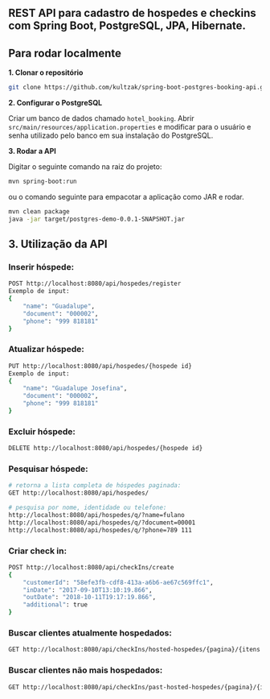## REST API para cadastro de hospedes e checkins com Spring Boot, PostgreSQL, JPA, Hibernate.

## Para rodar localmente

**1. Clonar o repositório**

```bash
git clone https://github.com/kultzak/spring-boot-postgres-booking-api.git
```

**2. Configurar o PostgreSQL**

Criar um banco de dados chamado `hotel_booking`. Abrir
`src/main/resources/application.properties` e modificar para o usuário e senha
utilizado pelo banco em sua instalação do PostgreSQL.

**3. Rodar a API**

Digitar o seguinte comando na raiz do projeto:

```bash
mvn spring-boot:run
```

ou o comando seguinte para empacotar a aplicação como JAR e rodar.

```bash
mvn clean package
java -jar target/postgres-demo-0.0.1-SNAPSHOT.jar
```

**3. Utilização da API**
-----------------------------------------

### Inserir hóspede:
```bash
POST http://localhost:8080/api/hospedes/register
Exemplo de input:     
{
    "name": "Guadalupe",
    "document": "000002",
    "phone": "999 818181"
}
```

### Atualizar hóspede:
```bash
PUT http://localhost:8080/api/hospedes/{hospede id}
Exemplo de input:     
{
    "name": "Guadalupe Josefina",
    "document": "000002",
    "phone": "999 818181"
}

```

### Excluir hóspede:
```bash
DELETE http://localhost:8080/api/hospedes/{hospede id}
```

### Pesquisar hóspede:
```bash
# retorna a lista completa de hóspedes paginada:
GET http://localhost:8080/api/hospedes/

# pesquisa por nome, identidade ou telefone: 
http://localhost:8080/api/hospedes/q/?name=fulano
http://localhost:8080/api/hospedes/q/?document=00001
http://localhost:8080/api/hospedes/q/?phone=789 111
```

### Criar check in:
```bash
POST http://localhost:8080/api/checkIns/create
{
    "customerId": "58efe3fb-cdf8-413a-a6b6-ae67c569ffc1",
    "inDate": "2017-09-10T13:10:19.866",
    "outDate": "2018-10-11T19:17:19.866",
    "additional": true
}
```

### Buscar clientes atualmente hospedados:
```bash
GET http://localhost:8080/api/checkIns/hosted-hospedes/{pagina}/{itens por pagina}
```

### Buscar clientes não mais hospedados:
```bash
GET http://localhost:8080/api/checkIns/past-hosted-hospedes/{pagina}/{itens por pagina}
```